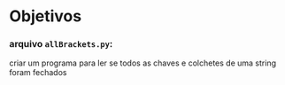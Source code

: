 # Objetivos

### arquivo ```allBrackets.py```:
  criar um programa para ler se todos as chaves e colchetes de uma string foram fechados
  